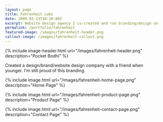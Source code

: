 ```yaml
---
layout: page
title: Fahrenheit Labs
date: 2009-03-23T10:20:00Z
excerpt: Website design agency I co-created and ran branding/design on
permalink: /portfolio/fahrenheit
featured-image: /images/fahrenheit-header.png
callout-image: /images/fahrenheit-callout.png
---
```


{% include image-header.html url="/images/fahrenheit-header.png" description="Pocket Bodhi" %}

Created a design/brand/website design company with a friend when younger. I'm still proud of this branding.

{% include image.html url="/images/fahrenheit-home-page.png" description="Home Page" %}

{% include image.html url="/images/fahrenheit-product-page.png" description="Product Page" %}

{% include image.html url="/images/fahrenheit-contact-page.png" description="Contact Page" %}

